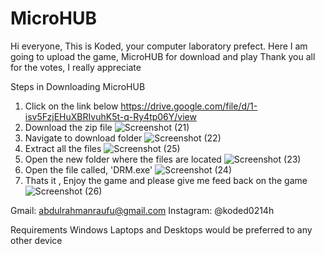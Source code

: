 # MicroHUB

Hi everyone, This is Koded, your computer laboratory prefect. Here I am going to upload the game, MicroHUB for download and play
Thank you all for the votes, I really appreciate

Steps in Downloading MicroHUB
1. Click on the link below
  https://drive.google.com/file/d/1-isv5FzjEHuXBRIvuhK5t-q-Ry4tp06Y/view
2. Download the zip file
  ![Screenshot (21)](https://user-images.githubusercontent.com/71449316/233826427-3f18858a-e601-453b-af7a-f463033cae9f.png)
3. Navigate to download folder
  ![Screenshot (22)](https://user-images.githubusercontent.com/71449316/233826429-d0cbf3ab-4f65-47ef-907a-d6f37d81742f.png)
4. Extract all the files
  ![Screenshot (25)](https://user-images.githubusercontent.com/71449316/233826437-5923584d-c1f8-4726-97dc-6f09ee9e654f.png)
5. Open the new folder where the files are located
  ![Screenshot (23)](https://user-images.githubusercontent.com/71449316/233826432-84d85b63-3f8c-494d-b159-fafbd022c449.png)
6. Open the file called, 'DRM.exe'
  ![Screenshot (24)](https://user-images.githubusercontent.com/71449316/233826433-4d1e1edb-a090-4ed3-ac51-867046a6ac83.png)
7. Thats it , Enjoy the game and please give me feed back on the game
  ![Screenshot (26)](https://user-images.githubusercontent.com/71449316/233827034-a46f7af1-41aa-420c-8abe-30817ab48055.png)
  
  
  Gmail: abdulrahmanraufu@gmail.com
  Instagram: @koded0214h 

Requirements
Windows Laptops and Desktops would be preferred to any other device


